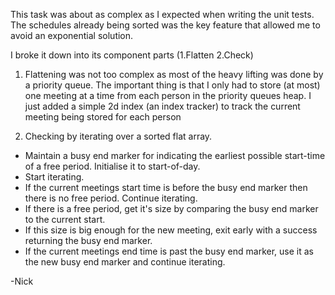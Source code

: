 <p>This task was about as complex as I expected when writing the unit tests. The schedules already being sorted was the key feature that allowed me to avoid an exponential solution.</p>

<p> I broke it down into its component parts (1.Flatten 2.Check)</p>

1. Flattening was not too complex as most of the heavy lifting was done by a priority queue. The important thing is that I only had to store (at most) one meeting at a time
from each person in the priority queues heap. I just added a simple 2d index (an index tracker) to track the current meeting being stored for each person

2. Checking by iterating over a sorted flat array.
  * Maintain a busy end marker for indicating the earliest possible start-time of a free period. Initialise it to start-of-day.
  * Start iterating.
  * If the current meetings start time is before the busy end marker then there is no free period. Continue iterating.
  * If there is a free period, get it's size by comparing the busy end marker to the current start.
  * If this size is big enough for the new meeting, exit early with a success returning the busy end marker.
  * If the current meetings end time is past the busy end marker, use it as the new busy end marker and continue iterating.


<p>-Nick</p>
